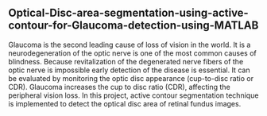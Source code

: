 ## Optical-Disc-area-segmentation-using-active-contour-for-Glaucoma-detection-using-MATLAB
Glaucoma is the second leading cause of loss of vision in the world. It is a neurodegeneration of the optic nerve is one of the most common causes of blindness. Because revitalization of the degenerated nerve fibers of the optic nerve is impossible early detection of the disease is essential. It can be evaluated by monitoring the optic disc appearance (cup-to-disc ratio or CDR). Glaucoma increases the cup to disc ratio (CDR), affecting the peripheral vision loss. In this project, active contour segmentation technique is implemented to detect the optical disc area of retinal fundus images.
